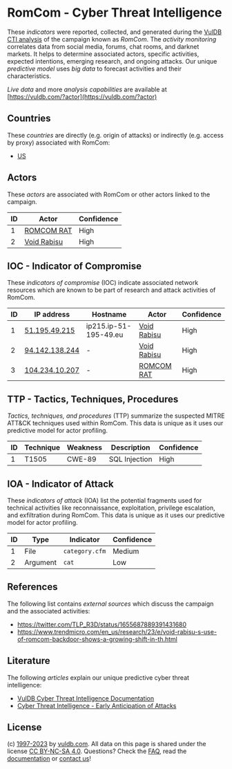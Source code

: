 # RomCom - Cyber Threat Intelligence

These _indicators_ were reported, collected, and generated during the [VulDB CTI analysis](https://vuldb.com/?kb.cti) of the campaign known as _RomCom_. The _activity monitoring_ correlates data from social media, forums, chat rooms, and darknet markets. It helps to determine associated actors, specific activities, expected intentions, emerging research, and ongoing attacks. Our unique _predictive model_ uses _big data_ to forecast activities and their characteristics.

_Live data_ and more _analysis capabilities_ are available at [https://vuldb.com/?actor](https://vuldb.com/?actor)

## Countries

These _countries_ are directly (e.g. origin of attacks) or indirectly (e.g. access by proxy) associated with RomCom:

* [US](https://vuldb.com/?country.us)

## Actors

These _actors_ are associated with RomCom or other actors linked to the campaign.

ID | Actor | Confidence
-- | ----- | ----------
1 | [ROMCOM RAT](https://vuldb.com/?actor.romcom_rat) | High
2 | [Void Rabisu](https://vuldb.com/?actor.void_rabisu) | High

## IOC - Indicator of Compromise

These _indicators of compromise_ (IOC) indicate associated network resources which are known to be part of research and attack activities of RomCom.

ID | IP address | Hostname | Actor | Confidence
-- | ---------- | -------- | ----- | ----------
1 | [51.195.49.215](https://vuldb.com/?ip.51.195.49.215) | ip215.ip-51-195-49.eu | [Void Rabisu](https://vuldb.com/?actor.void_rabisu) | High
2 | [94.142.138.244](https://vuldb.com/?ip.94.142.138.244) | - | [Void Rabisu](https://vuldb.com/?actor.void_rabisu) | High
3 | [104.234.10.207](https://vuldb.com/?ip.104.234.10.207) | - | [ROMCOM RAT](https://vuldb.com/?actor.romcom_rat) | High

## TTP - Tactics, Techniques, Procedures

_Tactics, techniques, and procedures_ (TTP) summarize the suspected MITRE ATT&CK techniques used within RomCom. This data is unique as it uses our predictive model for actor profiling.

ID | Technique | Weakness | Description | Confidence
-- | --------- | -------- | ----------- | ----------
1 | T1505 | CWE-89 | SQL Injection | High

## IOA - Indicator of Attack

These _indicators of attack_ (IOA) list the potential fragments used for technical activities like reconnaissance, exploitation, privilege escalation, and exfiltration during RomCom. This data is unique as it uses our predictive model for actor profiling.

ID | Type | Indicator | Confidence
-- | ---- | --------- | ----------
1 | File | `category.cfm` | Medium
2 | Argument | `cat` | Low

## References

The following list contains _external sources_ which discuss the campaign and the associated activities:

* https://twitter.com/TLP_R3D/status/1655687889391431680
* https://www.trendmicro.com/en_us/research/23/e/void-rabisu-s-use-of-romcom-backdoor-shows-a-growing-shift-in-th.html

## Literature

The following _articles_ explain our unique predictive cyber threat intelligence:

* [VulDB Cyber Threat Intelligence Documentation](https://vuldb.com/?kb.cti)
* [Cyber Threat Intelligence - Early Anticipation of Attacks](https://www.scip.ch/en/?labs.20201022)

## License

(c) [1997-2023](https://vuldb.com/?kb.changelog) by [vuldb.com](https://vuldb.com/?kb.about). All data on this page is shared under the license [CC BY-NC-SA 4.0](https://creativecommons.org/licenses/by-nc-sa/4.0/). Questions? Check the [FAQ](https://vuldb.com/?kb.faq), read the [documentation](https://vuldb.com/?kb) or [contact us](https://vuldb.com/?contact)!
